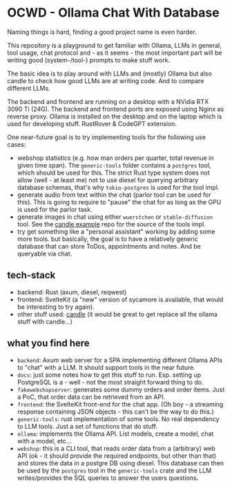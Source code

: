 # OCWD - Ollama Chat With Database

Naming things is hard, finding a good project name is even harder.

This repository is a playground to get familiar with Ollama, LLMs in general, tool usage, chat protocol 
and - as it seems - the most important part will be writing good (system-/tool-) prompts to make stuff work.

The basic idea is to play around with LLMs and (mostly) Ollama but also candle to check how good LLMs are 
at writing code. And to compare different LLMs. 

The backend and frontend are running on a desktop with a NVidia RTX 3090 Ti (24G). The backend and frontend ports are exposed
using Nginx as reverse proxy. Ollama is installed on the desktop and on the laptop which is used for developing stuff.
RustRover & CodeGPT extension. 

One near-future goal is to try implementing tools for the following use cases:
- webshop statistics (e.g. how man orders per quarter, total revenue in given time span). The ```generic-tools``` folder contains a ```postgres``` tool, 
which should be used for this. The strict Rust type system does not allow (well - at least me) not to use diesel for querying arbitrary database schemas, that's why
```tokio-postgres``` is used for the tool impl.
- generate audio from text within the chat (parlor tool can be used for this). This is going to require to "pause" the chat for as long 
as the GPU is used for the parlor task. 
- generate images in chat using either ```wuerstchen``` or ```stable-diffusion``` tool. See the [candle example](https://github.com/huggingface/candle/tree/main/candle-examples) repo for the source of
the tools impl.
- try get something like a "personal assistant" working by adding some more tools. but basically, the goal
is to have a relatively generic database that can store ToDos, appointments and notes. And be queryable via chat.

## tech-stack

- backend: Rust (axum, diesel, reqwest)
- frontend: SvelteKit (a "new" version of sycamore is available, that would be interesting to try again).
- other stuff used: 
  [candle](https://github.com/huggingface/candle) (it would be great to get replace all the ollama stuff with candle...)
 

## what you find here

- ```backend```: Axum web server for a SPA implementing different Ollama APIs to "chat" with a LLM. It should support tools in the near future.
- ```docs```: just some notes how to get this stuff to run. Esp. setting up PostgreSQL is a - well - not the most straight forward thing to do.
- ```fakewebshopserver```: generates some dummy orders and order items. Just a PoC, that order data can be retrieved from an API.
- ```frontend```: the SvelteKit front-end for the chat app. (Oh boy - a streaming response containing JSON objects - this can't be the way to do this.)
- ```generic-tools```: rust implementation of some tools. No real dependency to LLM tools. Just a set of functions that do stuff.
- ```ollama```: implements the Ollama API. List models, create a model, chat with a model, etc...
- ```webshop```: this is a CLI tool, that reads order data from a (arbitrary) web API (ok - it should provide the required endpoints, but other than that) and stores the 
data in a postgre DB using diesel. This database can then be used by the ```postgres``` tool in the ```generic-tools``` crate and the LLM  
writes/provides  the SQL queries to answer the users questions.

